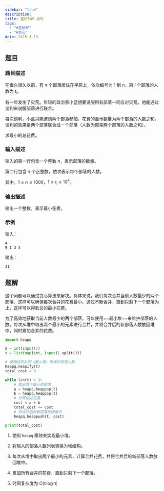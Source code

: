 ```yaml
---
sidebar: "true"
description: 
title: 蓝桥545.谈判
tags:
  - "#蓝桥杯"
  - "#贪心"
date: 2025-3-13
---
```

## 题目
### 题目描述
在很久很久以前，有 $n$ 个部落居住在平原上，依次编号为 $1$ 到 $n$。第 $i$ 个部落的人数为 $t_i$。

有一年发生了灾荒。年轻的政治家小蓝想要说服所有部落一同应对灾荒，他能通过谈判来说服部落进行联合。

每次谈判，小蓝只能邀请两个部落参加，花费的金币数量为两个部落的人数之和，谈判的效果是两个部落联合成一个部落（人数为原来两个部落的人数之和）。

求最小的总花费。

### 输入描述
输入的第一行包含一个整数 $n$，表示部落的数量。

第二行包含 $n$ 个正整数，依次表示每个部落的人数。

其中，$1 \leq n \leq 1000$，$1 \leq t_i \leq 10^4$。

### 输出描述
输出一个整数，表示最小花费。

### 示例
输入：
```
4
9 1 3 5
```

输出：
```
31
```

## 题解
这个问题可以通过贪心算法来解决。具体来说，我们每次合并当前人数最少的两个部落，这样可以确保每次合并的花费最小。通过不断合并，直到只剩下一个部落为止，这样可以得到总的最小花费。

为了高效地获取当前人数最少的两个部落，可以使用==最小堆==来维护部落的人数。每次从堆中取出两个最小的元素进行合并，并将合并后的新部落人数放回堆中，同时累加合并的花费。

```python
import heapq

n = int(input())
t = list(map(int, input().split()))

# 使用优先队列（最小堆）来维护部落人数
heapq.heapify(t)
total_cost = 0

while len(t) > 1:
    # 取出两个最小的部落
    a = heapq.heappop(t)
    b = heapq.heappop(t)
    # 计算合并花费
    cost = a + b
    total_cost += cost
    # 将合并后的新部落放回堆中
    heapq.heappush(t, cost)

print(total_cost)
```

1. 使用 `heapq` 模块来实现最小堆。
2. 将输入的部落人数列表转换为堆结构。
3. 每次从堆中取出两个最小的元素，计算合并花费，并将合并后的新部落人数放回堆中。
4. 累加所有合并的花费，直到只剩下一个部落。

5. 时间复杂度为 $O(n \log n)$